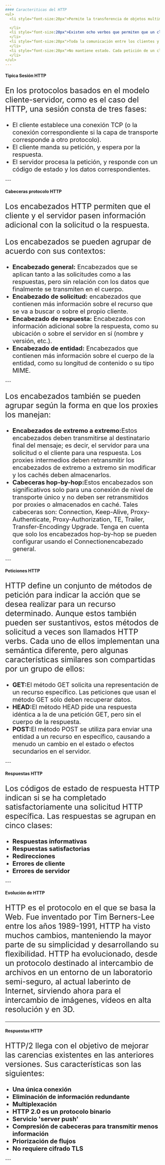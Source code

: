 ```yaml
---
#### Caracteriticas del HTTP
<ul>
  <li style="font-size:20px">Permite la transferencia de objetos multimedia, codificando los archivos binarios en cadenas de caracteres. El contenido de cada objeto intercambiado está identificado por su clasificación MIME

  </li>
  <li style="font-size:20px">Existen ocho verbos que permiten que un cliente pueda dialogar con el servidor.Los tres más utilizados son: GET, para recoger un objeto, POST, para enviar información al servidor y HEAD, para solicitar las características de un objeto(por ejemplo,la fecha de modificación de un documento HTML).
  </li>
  <li style="font-size:20px">Toda la comunicación entre los clientes y servidores se realiza a partir de caracteres US-ASCII de 7 bits.
  </li>
  <li style="font-size:20px">No mantiene estado. Cada petición de un cliente a un servidor no es influida por las transacciones anteriores. El servidor trata cada petición como una operación totalmente independiente del resto.
  </li>
</ul>
---
```

#### Tipica Sesión HTTP

<p style="font-size:25px">En los protocolos basados en el modelo cliente-servidor, como es el caso del HTTP, una sesión consta de tres fases:

</p>
<ul>  
  <li style="font-size:20px">El cliente establece una conexión TCP (o la conexión correspondiente si la capa de transporte corresponde a otro protocolo).
  </li>
  <li style="font-size:20px">El cliente manda su petición, y espera por la respuesta.
  </li>
  <li style="font-size:20px">El servidor procesa la petición, y responde con un código de estado y los datos correspondientes.
  </li>
</ul>
---


#### Cabeceras protocolo HTTP

<p style="font-size:25px">Los encabezados HTTP permiten que el cliente y el servidor pasen información adicional con la solicitud o la respuesta.
</p>
<p style="font-size:25px">Los encabezados se pueden agrupar de acuerdo con sus contextos:
</p>
<ul>  
  <li style="font-size:20px"><b>Encabezado general:</b> Encabezados que se aplican tanto a las solicitudes como a las respuestas, pero sin relación con los datos que finalmente se transmiten en el cuerpo.
  </li>
  <li style="font-size:20px"><b>Encabezado de solicitud:</b> encabezados que contienen más información sobre el recurso que se va a buscar o sobre el propio cliente.
  </li>
  <li style="font-size:20px"><b>Encabezado de respuesta:</b> Encabezados con información adicional sobre la respuesta, como su ubicación o sobre el servidor en sí (nombre y versión, etc.).
  </li>
  <li style="font-size:20px"><b>Encabezado de entidad:</b> Encabezados que contienen más información sobre el cuerpo de la entidad, como su longitud de contenido o su tipo MIME.
  </li>
</ul>
---

<p style="font-size:25px">Los encabezados también se pueden agrupar según la forma en que los proxies los manejan:
</p>
<ul>  
  <li style="font-size:20px"><b>Encabezados de extremo a extremo:</b>Estos encabezados deben transmitirse al destinatario final del mensaje; es decir, el servidor para una solicitud o el cliente para una respuesta. Los proxies intermedios deben retransmitir los encabezados de extremo a extremo sin modificar y los cachés deben almacenarlos.
  </li>
  <li style="font-size:20px"><b>Cabeceras hop-by-hop:</b>Estos encabezados son significativos solo para una conexión de nivel de transporte único y no deben ser retransmitidos por proxies o almacenados en caché. Tales cabeceras son: Connection, Keep-Alive, Proxy-Authenticate, Proxy-Authorization, TE, Trailer, Transfer-Encodingy Upgrade. Tenga en cuenta que solo los encabezados hop-by-hop se pueden configurar usando el Connectionencabezado general.
  </li>
</ul>
---

#### Peticiones HTTP

<p style="font-size:25px">HTTP define un conjunto de métodos de petición para indicar la acción que se desea realizar para un recurso determinado. Aunque estos también pueden ser sustantivos, estos métodos de solicitud a veces son llamados HTTP verbs. Cada uno de ellos implementan una semántica diferente, pero algunas características similares son compartidas por un grupo de ellos:
</p>
<ul>  
  <li style="font-size:20px"><b>GET:</b>El método GET solicita una representación de un recurso específico. Las peticiones que usan el método GET sólo deben recuperar datos.
  </li>
  <li style="font-size:20px"><b>HEAD:</b>El método HEAD pide una respuesta idéntica a la de una petición GET, pero sin el cuerpo de la respuesta.
  </li>
  <li style="font-size:20px"><b>POST:</b>El método POST se utiliza para enviar una entidad a un recurso en específico, causando a menudo un cambio en el estado o efectos secundarios en el servidor.
  </li>
</ul>
---

#### Respuestas HTTP

<p style="font-size:25px">Los códigos de estado de respuesta HTTP indican si se ha completado satisfactoriamente una solicitud HTTP específica. Las respuestas se agrupan en cinco clases:
</p>
<ul>  
  <li style="font-size:20px"><b>Respuestas informativas</b>
  </li>
  <li style="font-size:20px"><b>Respuestas satisfactorias</b>
  </li>
  <li style="font-size:20px"><b>Redirecciones</b>
  </li>
  <li style="font-size:20px"><b>Errores de cliente</b>
  </li>
  <li style="font-size:20px"><b>Errores de servidor</b>
  </li>
</ul>
---

#### Evolución de HTTP

<p style="font-size:25px">HTTP es el protocolo en el que se basa la Web. Fue inventado por Tim Berners-Lee entre los años 1989-1991, HTTP ha visto muchos cambios, manteniendo la mayor parte de su simplicidad y desarrollando su flexibilidad. HTTP ha evolucionado, desde un protocolo destinado al intercambio de archivos en un entorno de un laboratorio semi-seguro, al actual laberinto de Internet, sirviendo ahora para el intercambio de imágenes, vídeos en alta resolución y en 3D.
</p>

---


#### Respuestas HTTP

<p style="font-size:25px">HTTP/2 llega con el objetivo de mejorar las carencias existentes en las anteriores versiones. Sus características son las siguientes:
</p>
<ul>  
  <li style="font-size:20px"><b>Una única conexión</b>
  </li>
  <li style="font-size:20px"><b>Eliminación de información redundante</b>
  </li>
  <li style="font-size:20px"><b>Multiplexación</b>
  </li>
  <li style="font-size:20px"><b>HTTP 2.0 es un protocolo binario</b>
  </li>
  <li style="font-size:20px"><b>Servicio 'server push'</b>
  </li>
  </li>
  <li style="font-size:20px"><b>Compresión de cabeceras para transmitir menos información</b>
  </li>
  </li>
  <li style="font-size:20px"><b>Priorización de flujos</b>
  </li>
  </li>
  <li style="font-size:20px"><b>No requiere cifrado TLS</b>
  </li>
</ul>
---
